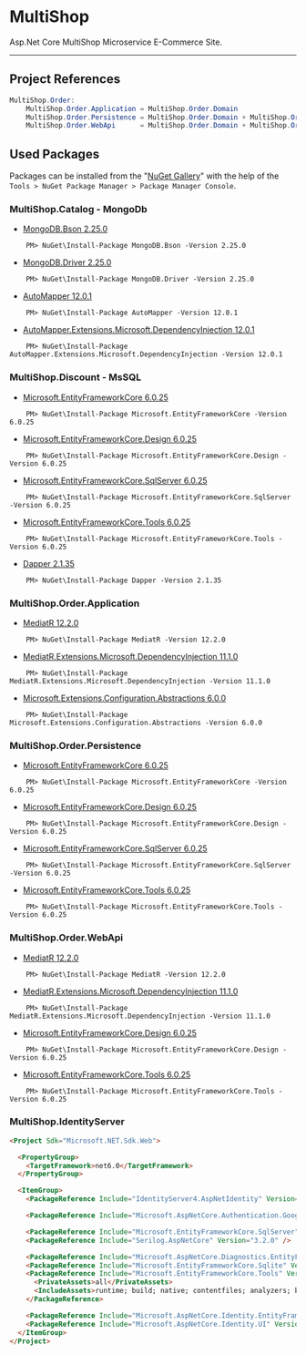 # MultiShop
Asp.Net Core MultiShop Microservice E-Commerce Site.

-----

## Project References
```cs
MultiShop.Order:
    MultiShop.Order.Application = MultiShop.Order.Domain
    MultiShop.Order.Persistence = MultiShop.Order.Domain + MultiShop.Order.Application
    MultiShop.Order.WebApi      = MultiShop.Order.Domain + MultiShop.Order.Application + MultiShop.Order.Persistence
```

## Used Packages
Packages can be installed from the "[NuGet Gallery](https://www.nuget.org/packages/Microsoft.AspNet.Identity.Core)" with the help of the `Tools > NuGet Package Manager > Package Manager Console`.

### MultiShop.Catalog - MongoDb
- [MongoDB.Bson 2.25.0](https://www.nuget.org/packages/MongoDB.Bson/2.25.0)
```
    PM> NuGet\Install-Package MongoDB.Bson -Version 2.25.0
```
- [MongoDB.Driver 2.25.0](https://www.nuget.org/packages/MongoDB.Driver/2.25.0)
```
    PM> NuGet\Install-Package MongoDB.Driver -Version 2.25.0
```

- [AutoMapper 12.0.1](https://www.nuget.org/packages/AutoMapper/12.0.1)
```
    PM> NuGet\Install-Package AutoMapper -Version 12.0.1
```
- [AutoMapper.Extensions.Microsoft.DependencyInjection 12.0.1](https://nuget.org/packages/AutoMapper.Extensions.Microsoft.DependencyInjection/12.0.1)
```
    PM> NuGet\Install-Package AutoMapper.Extensions.Microsoft.DependencyInjection -Version 12.0.1
```

### MultiShop.Discount - MsSQL
- [Microsoft.EntityFrameworkCore 6.0.25](https://www.nuget.org/packages/Microsoft.EntityFrameworkCore/6.0.25)
```
    PM> NuGet\Install-Package Microsoft.EntityFrameworkCore -Version 6.0.25
```
- [Microsoft.EntityFrameworkCore.Design 6.0.25](https://www.nuget.org/packages/Microsoft.EntityFrameworkCore.Design/6.0.25)
```
    PM> NuGet\Install-Package Microsoft.EntityFrameworkCore.Design -Version 6.0.25
```
- [Microsoft.EntityFrameworkCore.SqlServer 6.0.25](https://www.nuget.org/packages/Microsoft.EntityFrameworkCore.SqlServer/6.0.25)
```
    PM> NuGet\Install-Package Microsoft.EntityFrameworkCore.SqlServer -Version 6.0.25
```
- [Microsoft.EntityFrameworkCore.Tools 6.0.25](https://www.nuget.org/packages/Microsoft.EntityFrameworkCore.Tools/6.0.25)
```
    PM> NuGet\Install-Package Microsoft.EntityFrameworkCore.Tools -Version 6.0.25
```

- [Dapper 2.1.35](https://www.nuget.org/packages/Dapper/2.1.35)
```
    PM> NuGet\Install-Package Dapper -Version 2.1.35
```

### MultiShop.Order.Application
- [MediatR 12.2.0](https://www.nuget.org/packages/MediatR/12.2.0)
```
    PM> NuGet\Install-Package MediatR -Version 12.2.0
```
- [MediatR.Extensions.Microsoft.DependencyInjection 11.1.0](https://www.nuget.org/packages/MediatR.Extensions.Microsoft.DependencyInjection/11.1.0)
```
    PM> NuGet\Install-Package MediatR.Extensions.Microsoft.DependencyInjection -Version 11.1.0
```
- [Microsoft.Extensions.Configuration.Abstractions 6.0.0](https://www.nuget.org/packages/Microsoft.Extensions.Configuration.Abstractions/6.0.0)
```
    PM> NuGet\Install-Package Microsoft.Extensions.Configuration.Abstractions -Version 6.0.0
```

### MultiShop.Order.Persistence
- [Microsoft.EntityFrameworkCore 6.0.25](https://www.nuget.org/packages/Microsoft.EntityFrameworkCore/6.0.25)
```
    PM> NuGet\Install-Package Microsoft.EntityFrameworkCore -Version 6.0.25
```
- [Microsoft.EntityFrameworkCore.Design 6.0.25](https://www.nuget.org/packages/Microsoft.EntityFrameworkCore.Design/6.0.25)
```
    PM> NuGet\Install-Package Microsoft.EntityFrameworkCore.Design -Version 6.0.25
```
- [Microsoft.EntityFrameworkCore.SqlServer 6.0.25](https://www.nuget.org/packages/Microsoft.EntityFrameworkCore.SqlServer/6.0.25)
```
    PM> NuGet\Install-Package Microsoft.EntityFrameworkCore.SqlServer -Version 6.0.25
```
- [Microsoft.EntityFrameworkCore.Tools 6.0.25](https://www.nuget.org/packages/Microsoft.EntityFrameworkCore.Tools/6.0.25)
```
    PM> NuGet\Install-Package Microsoft.EntityFrameworkCore.Tools -Version 6.0.25
```

### MultiShop.Order.WebApi
- [MediatR 12.2.0](https://www.nuget.org/packages/MediatR/12.2.0)
```
    PM> NuGet\Install-Package MediatR -Version 12.2.0
```
- [MediatR.Extensions.Microsoft.DependencyInjection 11.1.0](https://www.nuget.org/packages/MediatR.Extensions.Microsoft.DependencyInjection/11.1.0)
```
    PM> NuGet\Install-Package MediatR.Extensions.Microsoft.DependencyInjection -Version 11.1.0
```
- [Microsoft.EntityFrameworkCore.Design 6.0.25](https://www.nuget.org/packages/Microsoft.EntityFrameworkCore.Design/6.0.25)
```
    PM> NuGet\Install-Package Microsoft.EntityFrameworkCore.Design -Version 6.0.25
```
- [Microsoft.EntityFrameworkCore.Tools 6.0.25](https://www.nuget.org/packages/Microsoft.EntityFrameworkCore.Tools/6.0.25)
```
    PM> NuGet\Install-Package Microsoft.EntityFrameworkCore.Tools -Version 6.0.25
```

### MultiShop.IdentityServer
```html
<Project Sdk="Microsoft.NET.Sdk.Web">

  <PropertyGroup>
    <TargetFramework>net6.0</TargetFramework>
  </PropertyGroup>

  <ItemGroup>
    <PackageReference Include="IdentityServer4.AspNetIdentity" Version="4.0.0" />

    <PackageReference Include="Microsoft.AspNetCore.Authentication.Google" Version="6.0.25" />

    <PackageReference Include="Microsoft.EntityFrameworkCore.SqlServer" Version="6.0.25" />
    <PackageReference Include="Serilog.AspNetCore" Version="3.2.0" />

    <PackageReference Include="Microsoft.AspNetCore.Diagnostics.EntityFrameworkCore" Version="6.0.25" />
    <PackageReference Include="Microsoft.EntityFrameworkCore.Sqlite" Version="3.1.5" />
    <PackageReference Include="Microsoft.EntityFrameworkCore.Tools" Version="6.0.25">
      <PrivateAssets>all</PrivateAssets>
      <IncludeAssets>runtime; build; native; contentfiles; analyzers; buildtransitive</IncludeAssets>
    </PackageReference>

    <PackageReference Include="Microsoft.AspNetCore.Identity.EntityFrameworkCore" Version="6.0.25" />
    <PackageReference Include="Microsoft.AspNetCore.Identity.UI" Version="6.0.25" />
  </ItemGroup>
</Project>
```
